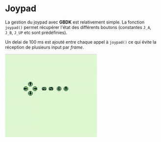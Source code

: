 # Joypad

La gestion du joypad avec **GBDK** est relativement simple. La
fonction `joypad()` permet récupérer l'état des différents boutons
(constantes `J_A`, `J_B`, `J_UP` etc sont prédéfinies).

Un delai de 100 ms est ajouté entre chaque appel à `joypad()` ce qui
évite la réception de plusieurs input par *frame*.

<img src="https://github.com/nmeloni/gbdev/blob/main/img/joypad.gif" alt="Joypad" width="300" title="Joypad"/>
